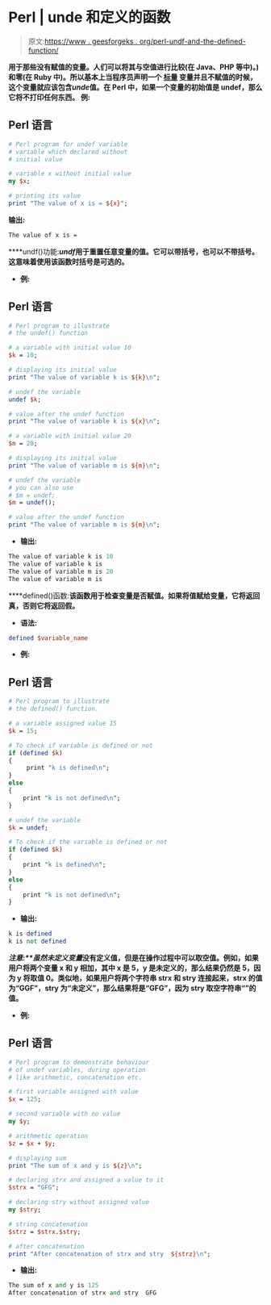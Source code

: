 # Perl | unde 和定义的函数

> 原文:[https://www . geesforgeks . org/perl-undf-and-the-defined-function/](https://www.geeksforgeeks.org/perl-undef-and-the-defined-function/)

**用于那些没有赋值的变量。人们可以将其与空值进行比较(在 Java、PHP 等中)。)和零(在 Ruby 中)。所以基本上当程序员声明一个 [**标量**](https://www.geeksforgeeks.org/perl-scalars/) 变量并且不赋值的时候，这个变量就应该包含*unde*值。在 Perl 中，如果一个变量的初始值是 undef，那么它将不打印任何东西。
**例:**** 

## **Perl 语言**

```perl
# Perl program for undef variable
# variable which declared without
# initial value

# variable x without initial value
my $x;

# printing its value
print "The value of x is = ${x}";
```

****输出:**** 

```perl
The value of x is = 
```

****undf()功能:***undf*用于重置任意变量的值。它可以带括号，也可以不带括号。这意味着使用该函数时括号是可选的。** 

*   ****例:**** 

## **Perl 语言**

```perl
# Perl program to illustrate
# the undef() function

# a variable with initial value 10
$k = 10;

# displaying its initial value
print "The value of variable k is ${k}\n";

# undef the variable
undef $k;

# value after the undef function
print "The value of variable k is ${x}\n";

# a variable with initial value 20
$m = 20;

# displaying its initial value
print "The value of variable m is ${m}\n";

# undef the variable
# you can also use
# $m = undef;
$m = undef();

# value after the undef function
print "The value of variable m is ${m}\n";
```

*   ****输出:**** 

```perl
The value of variable k is 10
The value of variable k is 
The value of variable m is 20
The value of variable m is 
```

****defined()函数:**该函数用于检查变量是否赋值。如果将值赋给变量，它将返回真，否则它将返回假。** 

*   ****语法:**** 

```perl
defined $variable_name
```

*   ****例:**** 

## **Perl 语言**

```perl
# Perl program to illustrate
# the defined() function.

# a variable assigned value 15
$k = 15;

# To check if variable is defined or not
if (defined $k)
{
     print "k is defined\n";
}
else
{
    print "k is not defined\n";
}

# undef the variable
$k = undef;

# To check if the variable is defined or not
if (defined $k)
{
    print "k is defined\n";
}
else
{
    print "k is not defined\n";
}
```

*   ****输出:**** 

```perl
k is defined
k is not defined
```

****注意:**虽然*未定义变量*没有定义值，但是在操作过程中可以取空值。例如，如果用户将两个变量 x 和 y 相加，其中 x 是 5，y 是未定义的，那么结果仍然是 5，因为 y 将取值 0。类似地，如果用户将两个字符串 strx 和 stry 连接起来，strx 的值为“GGF”，stry 为“未定义”，那么结果将是“GFG”，因为 stry 取空字符串“”的值。** 

*   ****例:**** 

## **Perl 语言**

```perl
# Perl program to demonstrate behaviour
# of undef variables, during operation
# like arithmetic, concatenation etc.

# first variable assigned with value
$x = 125;

# second variable with no value
my $y;

# arithmetic operation
$z = $x + $y;

# displaying sum
print "The sum of x and y is ${z}\n";

# declaring strx and assigned a value to it
$strx = "GFG";

# declaring stry without assigned value
my $stry;

# string concatenation
$strz = $strx.$stry;

# after concatenation
print "After concatenation of strx and stry  ${strz}\n";
```

*   ****输出:**** 

```perl
The sum of x and y is 125
After concatenation of strx and stry  GFG
```